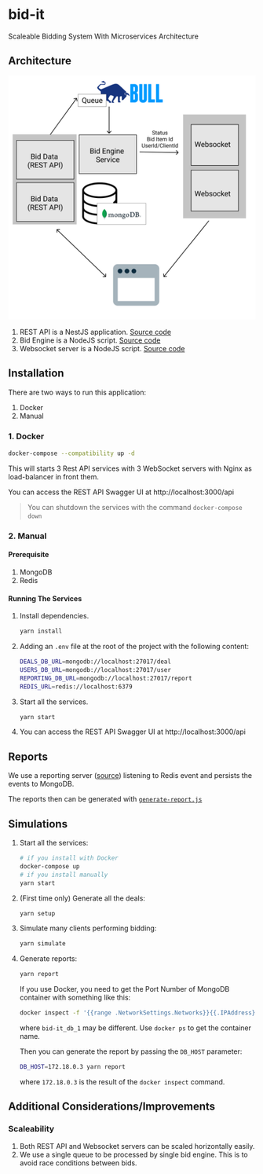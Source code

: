 # bid-it

Scaleable Bidding System With Microservices Architecture

## Architecture

![Architecture](assets/bid-it-architecture.png)

1. REST API is a NestJS application. [Source code](apps/bid-it/src/main.ts)
1. Bid Engine is a NodeJS script. [Source code](scripts/engine.js)
1. Websocket server is a NodeJS script. [Source code](scripts/socket.js)

## Installation

There are two ways to run this application:

1. Docker
2. Manual

### 1. Docker

```bash
docker-compose --compatibility up -d
```

This will starts 3 Rest API services with 3 WebSocket servers with Nginx as load-balancer in front them.

You can access the REST API Swagger UI at http://localhost:3000/api

> You can shutdown the services with the command `docker-compose down`

### 2. Manual

#### Prerequisite

1. MongoDB
1. Redis

#### Running The Services

1. Install dependencies.

   ```bash
   yarn install
   ```

1. Adding an `.env` file at the root of the project with the following content:

   ```bash
   DEALS_DB_URL=mongodb://localhost:27017/deal
   USERS_DB_URL=mongodb://localhost:27017/user
   REPORTING_DB_URL=mongodb://localhost:27017/report
   REDIS_URL=redis://localhost:6379
   ```

1. Start all the services.

   ```bash
   yarn start
   ```

1. You can access the REST API Swagger UI at http://localhost:3000/api

## Reports

We use a reporting server ([source](scripts/reporting.js)) listening to Redis event and persists the events to MongoDB.

The reports then can be generated with [`generate-report.js`](scripts/generate-report.js)

## Simulations

1. Start all the services:

   ```bash
   # if you install with Docker
   docker-compose up
   # if you install manually
   yarn start
   ```

1. (First time only) Generate all the deals:

   ```bash
   yarn setup
   ```

1. Simulate many clients performing bidding:

   ```bash
   yarn simulate
   ```

1. Generate reports:

   ```bash
   yarn report
   ```

   If you use Docker, you need to get the Port Number of MongoDB container with something like this:

   ```bash
   docker inspect -f '{{range .NetworkSettings.Networks}}{{.IPAddress}}{{end}}' bid-it_db_1
   ```

   where `bid-it_db_1` may be different. Use `docker ps` to get the container name.

   Then you can generate the report by passing the `DB_HOST` parameter:

   ```bash
   DB_HOST=172.18.0.3 yarn report
   ```

   where `172.18.0.3` is the result of the `docker inspect` command.

## Additional Considerations/Improvements

### Scaleability

1. Both REST API and Websocket servers can be scaled horizontally easily.
1. We use a single queue to be processed by single bid engine. This is to avoid race conditions between bids.
